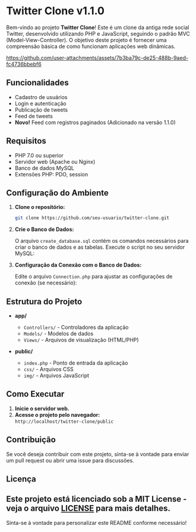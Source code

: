 # Twitter Clone v1.1.0

Bem-vindo ao projeto **Twitter Clone**! Este é um clone da antiga rede social Twitter, desenvolvido utilizando PHP e JavaScript, seguindo o padrão MVC (Model-View-Controller). O objetivo deste projeto é fornecer uma compreensão básica de como funcionam aplicações web dinâmicas.

https://github.com/user-attachments/assets/7b3ba79c-de25-488b-9aed-fc4736bbebf6

## Funcionalidades

- Cadastro de usuários
- Login e autenticação
- Publicação de tweets
- Feed de tweets
- **Novo!** Feed com registros paginados (Adicionado na versão 1.1.0)

## Requisitos

- PHP 7.0 ou superior
- Servidor web (Apache ou Nginx)
- Banco de dados MySQL
- Extensões PHP: PDO, session

## Configuração do Ambiente

1. **Clone o repositório:**

   ```bash
   git clone https://github.com/seu-usuario/twitter-clone.git
   ```

2. **Crie o Banco de Dados:**

   O arquivo `create_database.sql` contém os comandos necessários para criar o banco de dados e as tabelas. Execute o script no seu servidor MySQL:

3. **Configuração da Conexão com o Banco de Dados:**

   Edite o arquivo `Connection.php` para ajustar as configurações de conexão (se necessário):

## Estrutura do Projeto

- **app/**
  - `Controllers/` - Controladores da aplicação
  - `Models/` - Modelos de dados
  - `Views/` - Arquivos de visualização (HTML/PHP)
  
- **public/**
  - `index.php` - Ponto de entrada da aplicação
  - `css/` - Arquivos CSS
  - `img/` - Arquivos JavaScript

## Como Executar

1. **Inicie o servidor web.**
2. **Acesse o projeto pelo navegador:**  
   `http://localhost/twitter-clone/public`

## Contribuição

Se você deseja contribuir com este projeto, sinta-se à vontade para enviar um pull request ou abrir uma issue para discussões.

## Licença

Este projeto está licenciado sob a MIT License - veja o arquivo [LICENSE](LICENSE) para mais detalhes.
---

Sinta-se à vontade para personalizar este README conforme necessário!
